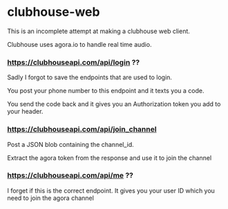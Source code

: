 # clubhouse-web

This is an incomplete attempt at making a clubhouse web client.

Clubhouse uses agora.io to handle real time audio.

### https://clubhouseapi.com/api/login ??

Sadly I forgot to save the endpoints that are used to login.

You post your phone number to this endpoint and it texts you a code.

You send the code back and it gives you an Authorization token you add to your header.

### https://clubhouseapi.com/api/join_channel

Post a JSON blob containing the channel_id.

Extract the agora token from the response and use it to join the channel

### https://clubhouseapi.com/api/me ??

I forget if this is the correct endpoint. It gives you your user ID which you need to join the agora channel
